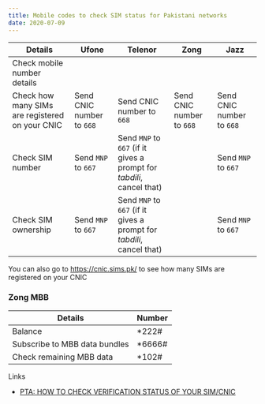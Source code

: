 ```yaml
---
title: Mobile codes to check SIM status for Pakistani networks
date: 2020-07-09
---
```


| Details                                         | Ufone                     | Telenor                                                               | Zong                      | Jazz                      |
| ----------------------------------------------- | ------------------------- | --------------------------------------------------------------------- | ------------------------- | ------------------------- |
| Check mobile number details                     |                           |                                                                       |                           |                           |
| Check how many SIMs are registered on your CNIC | Send CNIC number to `668` | Send CNIC number to `668`                                             | Send CNIC number to `668` | Send CNIC number to `668` |
| Check SIM number                                | Send `MNP` to `667`       | Send `MNP` to `667` (if it gives a prompt for _tabdili_, cancel that) |                           | Send `MNP` to `667`       |
| Check SIM ownership                             | Send `MNP` to `667`       | Send `MNP` to `667` (if it gives a prompt for _tabdili_, cancel that) |                           | Send `MNP` to `667`       |

You can also go to https://cnic.sims.pk/ to see how many SIMs are registered on your CNIC

### Zong MBB

| Details                       | Number  |
| ----------------------------- | ------- |
| Balance                       | \*222#  |
| Subscribe to MBB data bundles | \*6666# |
| Check remaining MBB data      | \*102#  |

Links

- [PTA: HOW TO CHECK VERIFICATION STATUS OF YOUR SIM/CNIC](https://www.pta.gov.pk/en/media-center/single-media/how-to-check-verification-status-of-your-simcnic)
